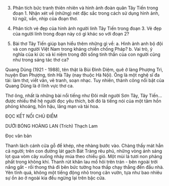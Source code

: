 3. Phân tích bức tranh thiên nhiên và hình ảnh đoàn quân Tây Tiến trong đoạn 1. Nhận xét về (những) nét đặc sắc trong cách sử dụng hình ảnh, từ ngữ, vần, nhịp của đoạn thơ.

4. Phân tích vẻ đẹp của hình ảnh người lính Tây Tiến trong đoạn 3. Vẻ đẹp của người lính trong đoạn này có gì khác so với đoạn 2?

5. Bài thơ Tây Tiến giúp bạn hiểu thêm những gì về:
   a. Hình ảnh anh bộ đội và con người Việt Nam trong kháng chiến chống Pháp?
   b. Vai trò, ý nghĩa của kí ức và kỉ niệm trong đời sống tinh thần của con người cũng như trong sáng tác thơ ca?

Quang Dũng (1921 - 1988), tên thật là Bùi Đình Diệm, quê ở làng Phượng Trì, huyện Đan Phượng, tỉnh Hà Tây (nay thuộc Hà Nội). Ông là một nghệ sĩ đa tài: làm thơ, viết văn, vẽ tranh, soạn nhạc. Tuy nhiên, thành công nổi bật của Quang Dũng là ở lĩnh vực thơ ca.

Thơ ông, nhất là những bài nổi tiếng như Đôi mắt người Sơn Tây, Tây Tiến... được nhiều thế hệ người đọc yêu thích, bởi đó là tiếng nói của một tâm hồn phóng khoáng, hồn hậu, lãng mạn và tài hoa.

ĐỌC KẾT NỐI CHỦ ĐIỂM

DƯỚI BÓNG HOÀNG LAN
(Trích)
Thạch Lam

Đọc văn bản

Thanh lách cánh cửa gỗ để khép, nhẹ nhàng bước vào. Chàng thấy mát hẳn cả người; trên con đường lát gạch Bát Tràng rêu phủ, những vòng ánh sáng lọt qua vòm cây xuống nhảy múa theo chiều gió. Một mùi lá tươi non phảng phất trong không khí. Thanh rút khăn lau mồ hôi trên trán - bên ngoài trời nắng gắt - rồi thong thả đi bên bức tường hoa thấp chạy thẳng đến đầu nhà. Yên tĩnh quá, không một tiếng động nhỏ trong căn vườn, tựa như bao nhiêu sự ồn ào ở ngoài kia đều ngừng lại trên bậc cửa.